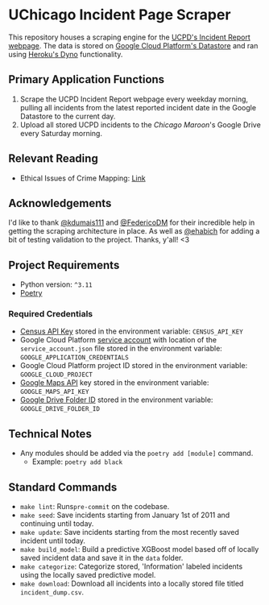# UChicago Incident Page Scraper
This repository houses a scraping engine for the [UCPD's Incident Report webpage](https://incidentreports.uchicago.edu/). The data is stored on
[Google Cloud Platform's Datastore](https://cloud.google.com/datastore) and ran using [Heroku's Dyno](https://devcenter.heroku.com/articles/dyno-types) functionality.

## Primary Application Functions
1. Scrape the UCPD Incident Report webpage every weekday morning, pulling all incidents from the latest reported incident date in the Google Datastore to the current day.
2. Upload all stored UCPD incidents to the _Chicago Maroon_'s Google Drive every Saturday morning.

## Relevant Reading
- Ethical Issues of Crime Mapping: [Link](https://storymaps.arcgis.com/stories/9b71d1fba77641a0ad35b07b23aae66b?utm_source=pocket_saves)

## Acknowledgements
I'd like to thank [@kdumais111](https://github.com/kdumais111) and [@FedericoDM](https://github.com/FedericoDM) for their incredible help in getting the scraping architecture in place.
As well as [@ehabich](https://github.com/ehabich) for adding a bit of testing validation to the project. Thanks, y'all! <3

## Project Requirements
- Python version: `^3.11`
- [Poetry](https://python-poetry.org/)

### Required Credentials
- [Census API Key](https://api.census.gov/data/key_signup.html) stored in the environment variable: `CENSUS_API_KEY`
- Google Cloud Platform [service account](https://cloud.google.com/iam/docs/service-account-overview) with location of the `service_account.json` file stored in the environment
variable: `GOOGLE_APPLICATION_CREDENTIALS`
- Google Cloud Platform project ID stored in the environment variable: `GOOGLE_CLOUD_PROJECT`
- [Google Maps API](https://developers.google.com/maps/documentation/geocoding/get-api-key) key stored in the environment variable: `GOOGLE_MAPS_API_KEY`
- [Google Drive Folder ID](https://ploi.io/documentation/database/where-do-i-get-google-drive-folder-id) stored in the environment variable: `GOOGLE_DRIVE_FOLDER_ID`

## Technical Notes
- Any modules should be added via the `poetry add [module]` command.
  - Example: `poetry add black`

## Standard Commands
- `make lint`: Runs`pre-commit` on the codebase.
- `make seed`: Save incidents starting from January 1st of 2011 and continuing until today.
- `make update`: Save incidents starting from the most recently saved incident until today.
- `make build_model`: Build a predictive XGBoost model based off of locally saved incident data and save it in the `data` folder.
- `make categorize`: Categorize stored, 'Information' labeled incidents using the locally saved predictive model.
- `make download`: Download all incidents into a locally stored file titled `incident_dump.csv`.

